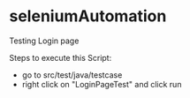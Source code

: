 # seleniumAutomation
Testing Login page

Steps to execute this Script:
- go to src/test/java/testcase 
- right click on "LoginPageTest" and click run 
